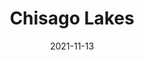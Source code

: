 ---
layout: photo_set
title: Chisago Lakes 
directory_name: chisago_lakes
permalink: /chisago_lakes/
description: "Chiasgo Lakes"
thumbnail_photo: "9W1A9205.jpeg"
date: "2021-11-13"

photos:
    set: dodge_county
    size: 3
---